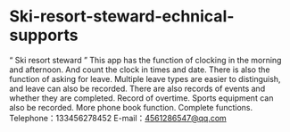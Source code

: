 # Ski-resort-steward-echnical-supports
“ Ski resort steward ” This app has the function of clocking in the morning and afternoon. And count the clock in times and date. There is also the function of asking for leave. Multiple leave types are easier to distinguish, and leave can also be recorded. There are also records of events and whether they are completed. Record of overtime. Sports equipment can also be recorded. More phone book function. Complete functions.
Telephone：133456278452 E-mail：4561286547@qq.com

